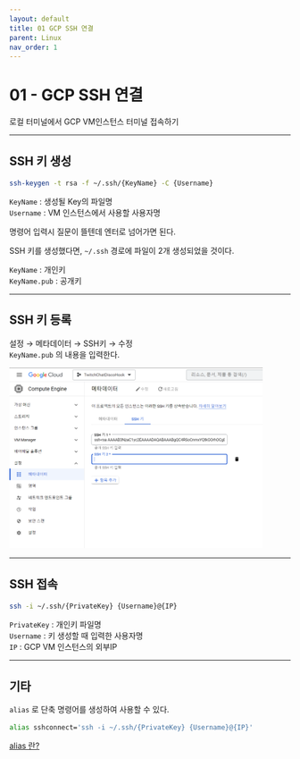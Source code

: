 ```yaml
---
layout: default
title: 01 GCP SSH 연결
parent: Linux
nav_order: 1
---
```


# 01 - GCP SSH 연결
로컬 터미널에서 GCP VM인스턴스 터미널 접속하기
<hr>

## SSH 키 생성
```bash
ssh-keygen -t rsa -f ~/.ssh/{KeyName} -C {Username}
```

`KeyName` : 생성될 Key의 파일명  
`Username` : VM 인스턴스에서 사용할 사용자명

명령어 입력시 질문이 뜰텐데 엔터로 넘어가면 된다.

SSH 키를 생성했다면, `~/.ssh` 경로에 파일이 2개 생성되었을 것이다.

`KeyName` : 개인키  
`KeyName.pub` : 공개키
<hr>

## SSH 키 등록
설정 → 메타데이터 → SSH키 → 수정
<br>
`KeyName.pub` 의 내용을 입력한다.
<br>

<img src="../../assets/images/linux-03-image-1.png" alt="Capture" width="90%" height="90%">

<hr>

## SSH 접속

```bash
ssh -i ~/.ssh/{PrivateKey} {Username}@{IP}
```

`PrivateKey` : 개인키 파일명  
`Username` : 키 생성할 때 입력한 사용자명  
`IP` : GCP VM 인스턴스의 외부IP

<hr>

## 기타
`alias` 로 단축 명령어를 생성하여 사용할 수 있다.

```bash
alias sshconnect='ssh -i ~/.ssh/{PrivateKey} {Username}@{IP}'
```
[alias 란?](linux-04.md)